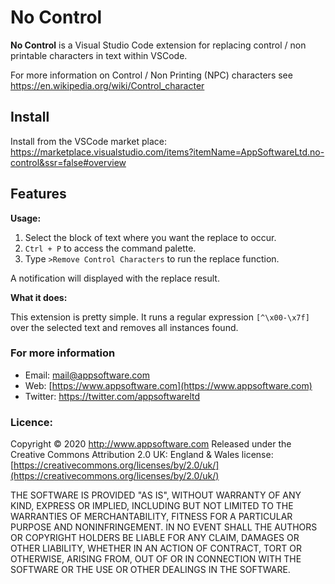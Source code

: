 # No Control

**No Control** is a Visual Studio Code extension for replacing control / non printable characters in text within VSCode.

For more information on Control / Non Printing (NPC) characters see https://en.wikipedia.org/wiki/Control_character

## Install

Install from the VSCode market place: https://marketplace.visualstudio.com/items?itemName=AppSoftwareLtd.no-control&ssr=false#overview

## Features

**Usage:**

1. Select the block of text where you want the replace to occur.
2. `Ctrl + P` to access the command palette.
3. Type `>Remove Control Characters` to run the replace function.

A notification will displayed with the replace result.

**What it does:**

This extension is pretty simple. It runs a regular expression `[^\x00-\x7f]` over the selected text and removes all instances found.

### For more information

- Email: mail@appsoftware.com
- Web: [https://www.appsoftware.com](https://www.appsoftware.com)
- Twitter: https://twitter.com/appsoftwareltd

### Licence:

Copyright © 2020 http://www.appsoftware.com
Released under the Creative Commons Attribution 2.0 UK: England & Wales license:
[https://creativecommons.org/licenses/by/2.0/uk/](https://creativecommons.org/licenses/by/2.0/uk/)

THE SOFTWARE IS PROVIDED "AS IS", WITHOUT WARRANTY OF ANY KIND,
EXPRESS OR IMPLIED, INCLUDING BUT NOT LIMITED TO THE WARRANTIES OF
MERCHANTABILITY, FITNESS FOR A PARTICULAR PURPOSE AND
NONINFRINGEMENT. IN NO EVENT SHALL THE AUTHORS OR COPYRIGHT HOLDERS BE
LIABLE FOR ANY CLAIM, DAMAGES OR OTHER LIABILITY, WHETHER IN AN ACTION
OF CONTRACT, TORT OR OTHERWISE, ARISING FROM, OUT OF OR IN CONNECTION
WITH THE SOFTWARE OR THE USE OR OTHER DEALINGS IN THE SOFTWARE.
